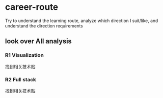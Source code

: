 # career-route
Try to understand the learning route, analyze which direction I suit/like, and understand the direction requirements
## look over All analysis
### R1 Visualization
  <p>找到相关技术贴</p>
  
### R2 Full stack
  <p>找到相关技术贴</p>

